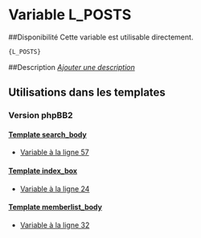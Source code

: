 # Variable L_POSTS

##Disponibilité
Cette variable est utilisable directement.

```html
{L_POSTS}
```

##Description
[*Ajouter une description*](https://fa-tvars.appspot.com/var/L_POSTS)

## Utilisations dans les templates

### Version phpBB2

#### [Template search_body](subsilver/search_body.md#readme)
* [Variable &agrave; la ligne 57](../subsilver/search_body.tpl#L57)

#### [Template index_box](subsilver/index_box.md#readme)
* [Variable &agrave; la ligne 24](../subsilver/index_box.tpl#L24)

#### [Template memberlist_body](subsilver/memberlist_body.md#readme)
* [Variable &agrave; la ligne 32](../subsilver/memberlist_body.tpl#L32)